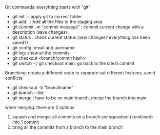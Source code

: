 Git commands:
everything starts with "git"

- git init . : apply git to current folder
- git add . : Add all the files to the staging area
- git commit -m "commit message" : commit current change with a description (save changes)
- git status : check current status (new changes? everything has been saved?)
- git config: email and username
- git log: show all the commits
- git checkout <branch/commit hash>
- git switch - / git checkout main: go back to the latest commit

Branching:
create a different route to separate out different features, avoid conflicts
- git checkout -b "branchname"
- git branch --list
- git merge <branch>: have to be on main branch, merge the branch into main

when merging: there are 2 options:
1. squash and merge: all commits on a branch are squashed (combined) into 1 commit
2. bring all the commits from a branch to the main branch